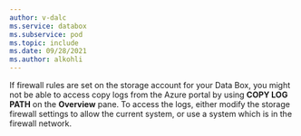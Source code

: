 ```yaml
---
author: v-dalc
ms.service: databox  
ms.subservice: pod
ms.topic: include
ms.date: 09/28/2021
ms.author: alkohli
---
```


If firewall rules are set on the storage account for your Data Box, you might not be able to access copy logs from the Azure portal by using **COPY LOG PATH** on the **Overview** pane. To access the logs, either modify the storage firewall settings to allow the current system, or use a system which is in the firewall network.
